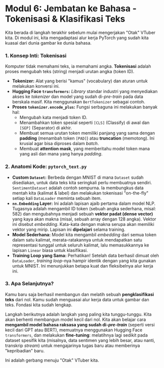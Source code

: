 # Modul 6: Jembatan ke Bahasa - Tokenisasi & Klasifikasi Teks

Kita berada di langkah terakhir sebelum mulai mengerjakan "Otak" VTuber kita. Di modul ini, kita mengadaptasi alur kerja PyTorch yang sudah kita kuasai dari dunia gambar ke dunia bahasa.

### 1. Konsep Inti: Tokenisasi

Komputer tidak memahami teks, ia memahami angka. **Tokenisasi** adalah proses mengubah teks (string) menjadi urutan angka (token ID).

* **Tokenizer:** Alat yang berisi "kamus" (vocabulary) dan aturan untuk melakukan konversi ini.
* **Hugging Face `transformers`:** *Library* standar industri yang menyediakan akses ke *tokenizer* dan model yang sudah di-*pre-train* pada data berskala masif. Kita menggunakan `BertTokenizer` sebagai contoh.
* **Proses `tokenizer.encode_plus`:** Fungsi serbaguna ini melakukan banyak hal:
    * Mengubah kata menjadi token ID.
    * Menambahkan token spesial seperti `[CLS]` (Classify) di awal dan `[SEP]` (Separator) di akhir.
    * Membuat semua urutan token memiliki panjang yang sama dengan **padding** (menambah token `[PAD]`) atau **truncation** (memotong). Ini krusial agar bisa diproses dalam *batch*.
    * Membuat **attention mask**, yang memberitahu model token mana yang asli dan mana yang hanya *padding*.

### 2. Anatomi Kode: `pytorch_text.py`

* **Custom `Dataset`:** Berbeda dengan MNIST di mana `Dataset` sudah disediakan, untuk data teks kita seringkali perlu membuatnya sendiri. `SentimentDataset` adalah contoh sempurna. Ia membungkus data mentah kita (kalimat & label) dan melakukan tokenisasi "on-the-fly" setiap kali `DataLoader` meminta sebuah item.
* **`nn.Embedding` Layer:** Ini adalah lapisan ajaib pertama dalam model NLP. Tugasnya adalah mengambil ID token (sebuah angka sederhana, misal: 582) dan mengubahnya menjadi sebuah **vektor padat (dense vector)** yang kaya akan makna (misal, sebuah array dengan 128 angka). Vektor ini disebut *embedding*. Kata-kata dengan makna serupa akan memiliki vektor yang mirip. Lapisan ini **dipelajari** selama training.
* **Model Sederhana:** Model kita mengambil *embedding* dari semua token dalam satu kalimat, merata-ratakannya untuk mendapatkan satu representasi tunggal untuk seluruh kalimat, lalu memasukkannya ke lapisan `Linear` biasa untuk klasifikasi.
* **Training Loop yang Sama:** Perhatikan! Setelah data berhasil dimuat oleh `DataLoader`, *training loop*-nya hampir identik dengan yang kita gunakan untuk MNIST. Ini menunjukkan betapa kuat dan fleksibelnya alur kerja ini.

### 3. Apa Selanjutnya?

Kamu baru saja berhasil membangun dan melatih sebuah **pengklasifikasi teks** dari nol. Kamu sudah menguasai alur kerja data untuk gambar dan teks. Fondasi kita sudah lengkap.

Langkah berikutnya adalah langkah yang paling kita tunggu-tunggu. Kita akan berhenti membangun model kecil dari nol. Kita akan belajar cara **mengambil model bahasa raksasa yang sudah di-*pre-train*** (seperti versi kecil dari GPT atau BERT), memuatnya menggunakan Hugging Face `transformers`, dan melakukan **fine-tuning**: melatihnya lagi sedikit pada dataset spesifik kita (misalnya, data sentimen yang lebih besar, atau nanti, transkrip *stream*) untuk mengajarinya tugas baru atau memberinya "kepribadian" baru.

Ini adalah gerbang menuju "Otak" VTuber kita.